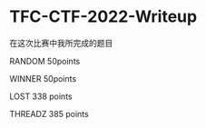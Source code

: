 # TFC-CTF-2022-Writeup

在这次比赛中我所完成的题目

RANDOM    50points

WINNER    50points

LOST    338 points

THREADZ 385 points
